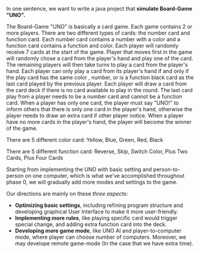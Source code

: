 In one sentence, we want to write a java project that **simulate Board-Game "UNO".** 

The Board-Game "UNO" is basically a card game. Each game contains 2 or more players. There are two different types of cards: the number card and function card. Each number card contains a number with a color and a function card contains a function and color. Each player will randomly receive 7 cards at the start of the game. Player that moves first in the game will randomly chose a card from the player's hand and play one of the card. The remaining players will then take turns to play a card from the player's hand. Each player can only play a card from its player's hand if and only if the play card has the same color , number, or is a function black card as the last card played by the previous player. Each player will draw a card from the card deck if there is no card available to play in the round. The last card play from a player needs to be a number card and cannot be a function card. When a player has only one card, the player must say "UNO!" to inform others that there is only one card in the player's hand, otherwise the player needs to draw an extra card if other player notice. When a player have no more cards in the player's hand, the player will become the winner of the game.


There are 5 different color card: Yellow, Blue, Green, Red, Black

There are 5 different function card: Reverse, Skip, Switch Color, Plus Two Cards, Plus Four Cards


Starting from implementing the UNO with basic setting and person-to-person on one computer, which is what we've accomplished throughout phase 0, 
we will gradually add more modes and settings to the game.

Our directions are mainly on these *three aspects*:
* **Optimizing basic settings**, including refining program structure and developing graphical User Interface to make it more user-friendly.
* **Implementing more rules**, like playing specific card would trigger special change, and adding extra function card into the deck.
* **Developing more game mode**, like UNO AI and player-to-computer mode, where player can choose number of computers. Moreover, we may develope remote game-mode (In the case that we have extra time).
